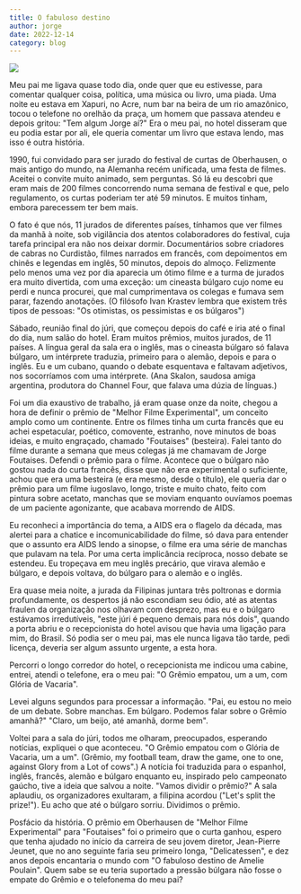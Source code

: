 ```yaml
---
title: O fabuloso destino
author: jorge
date: 2022-12-14
category: blog
---
```

![](/uploads/captura-de-tela-2023-06-20-às-14.58.00.png)

Meu pai me ligava quase todo dia, onde quer que eu estivesse, para comentar qualquer coisa, política, uma música ou livro, uma piada. Uma noite eu estava em Xapuri, no Acre, num bar na beira de um rio amazônico, tocou o telefone no orelhão da praça, um homem que passava atendeu e depois gritou: "Tem algum Jorge aí?" Era o meu pai, no hotel disseram que eu podia estar por ali, ele queria comentar um livro que estava lendo, mas isso é outra história.

1990, fui convidado para ser jurado do festival de curtas de Oberhausen, o mais antigo do mundo, na Alemanha recém unificada, uma festa de filmes. Aceitei o convite muito animado, sem perguntas. Só lá eu descobri que eram mais de 200 filmes concorrendo numa semana de festival e que, pelo regulamento, os curtas poderiam ter até 59 minutos. E muitos tinham, embora parecessem ter bem mais.

O fato é que nós, 11 jurados de diferentes países, tínhamos que ver filmes da manhã à noite, sob vigilância dos atentos colaboradores do festival, cuja tarefa principal era não nos deixar dormir. Documentários sobre criadores de cabras no Curdistão, filmes narrados em francês, com depoimentos em chinês e legendas em inglês, 50 minutos, depois do almoço. Felizmente pelo menos uma vez por dia aparecia um ótimo filme e a turma de jurados era muito divertida, com uma exceção: um cineasta búlgaro cujo nome eu perdi e nunca procurei, que mal cumprimentava os colegas e fumava sem parar, fazendo anotações. (O filósofo Ivan Krastev lembra que existem três tipos de pessoas: "Os otimistas, os pessimistas e os búlgaros")

Sábado, reunião final do júri, que começou depois do café e iria até o final do dia, num salão do hotel. Eram muitos prêmios, muitos jurados, de 11 países. A língua geral da sala era o inglês, mas o cineasta búlgaro só falava búlgaro, um intérprete traduzia, primeiro para o alemão, depois e para o inglês. Eu e um cubano, quando o debate esquentava e faltavam adjetivos, nos socorríamos com uma intérprete. (Ana Skalon, saudosa amiga argentina, produtora do Channel Four, que falava uma dúzia de línguas.)

Foi um dia exaustivo de trabalho, já eram quase onze da noite, chegou a hora de definir o prêmio de "Melhor Filme Experimental", um conceito amplo como um continente. Entre os filmes tinha um curta francês que eu achei espetacular, poético, comovente, estranho, nove minutos de boas ideias, e muito engraçado, chamado "Foutaises" (besteira). Falei tanto do filme durante a semana que meus colegas já me chamavam de Jorge Foutaises. Defendi o prêmio para o filme. Acontece que o búlgaro não gostou nada do curta francês, disse que não era experimental o suficiente, achou que era uma besteira (e era mesmo, desde o título), ele queria dar o prêmio para um filme iugoslavo, longo, triste e muito chato, feito com pintura sobre acetato, manchas que se moviam enquanto ouvíamos poemas de um paciente agonizante, que acabava morrendo de AIDS.

Eu reconheci a importância do tema, a AIDS era o flagelo da década, mas alertei para a chatice e incomunicabilidade do filme, só dava para entender que o assunto era AIDS lendo a sinopse, o filme era uma série de manchas que pulavam na tela. Por uma certa implicância recíproca, nosso debate se estendeu. Eu tropeçava em meu inglês precário, que virava alemão e búlgaro, e depois voltava, do búlgaro para o alemão e o inglês.

Era quase meia noite, a jurada da Filipinas juntara três poltronas e dormia profundamente, os despertos já não escondiam seu ódio, até as atentas fraulen da organização nos olhavam com desprezo, mas eu e o búlgaro estávamos irredutíveis, "este júri é pequeno demais para nós dois", quando a porta abriu e o recepcionista do hotel avisou que havia uma ligação para mim, do Brasil. Só podia ser o meu pai, mas ele nunca ligava tão tarde, pedi licença, deveria ser algum assunto urgente, a esta hora.

Percorri o longo corredor do hotel, o recepcionista me indicou uma cabine, entrei, atendi o telefone, era o meu pai: "O Grêmio empatou, um a um, com Glória de Vacaria".

Levei alguns segundos para processar a informação. "Pai, eu estou no meio de um debate. Sobre manchas. Em búlgaro. Podemos falar sobre o Grêmio amanhã?" "Claro, um beijo, até amanhã, dorme bem".

Voltei para a sala do júri, todos me olharam, preocupados, esperando notícias, expliquei o que aconteceu. "O Grêmio empatou com o Glória de Vacaria, um a um". (Grêmio, my football team, draw the game, one to one, against Glory from a Lot of cows".) A notícia foi traduzida para o espanhol, inglês, francês, alemão e búlgaro enquanto eu, inspirado pelo campeonato gaúcho, tive a ideia que salvou a noite. "Vamos dividir o prêmio?" A sala aplaudiu, os organizadores exultaram, a filipina acordou ("Let's split the prize!"). Eu acho que até o búlgaro sorriu. Dividimos o prêmio.

Posfácio da história. O prêmio em Oberhausen de "Melhor Filme Experimental" para "Foutaises" foi o primeiro que o curta ganhou, espero que tenha ajudado no início da carreira de seu jovem diretor, Jean-Pierre Jeunet, que no ano seguinte faria seu primeiro longa, "Delicatessen", e dez anos depois encantaria o mundo com "O fabuloso destino de Amelie Poulain". Quem sabe se eu teria suportado a pressão búlgara não fosse o empate do Grêmio e o telefonema do meu pai?